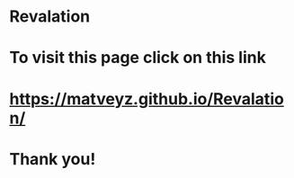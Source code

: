 # Revalation

# To visit this page click on this link 

# https://matveyz.github.io/Revalation/

# Thank you!
